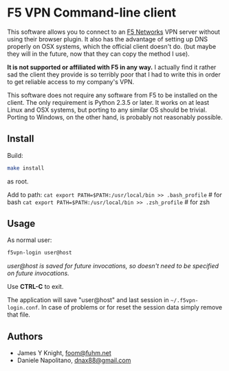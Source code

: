 # F5 VPN Command-line client

This software allows you to connect to an [F5 Networks](https://f5.com/) VPN server without using their
browser plugin. It also has the advantage of setting up DNS properly on OSX
systems, which the official client doesn't do. (but maybe they will in the
future, now that they can copy the method I use).

**It is not supported or affiliated with F5 in any way.** I actually find it rather
sad the client they provide is so terribly poor that I had to write this in
order to get reliable access to my company's VPN.

This software does not require any software from F5 to be installed on the
client. The only requirement is Python 2.3.5 or later. It works on at least
Linux and OSX systems, but porting to any similar OS should be trivial. Porting
to Windows, on the other hand, is probably not reasonably possible.

## Install

Build:
```bash
make install
```
as root.

Add to path:
`cat export PATH=$PATH:/usr/local/bin >> .bash_profile` # for bash
`cat export PATH=$PATH:/usr/local/bin >> .zsh_profile` # for zsh

## Usage

As normal user:

```bash
f5vpn-login user@host
```

*user@host is saved for future invocations, so doesn't need to be
specified on future invocations.*

Use **CTRL-C** to exit.

The application will save "user@host" and last session in ``~/.f5vpn-login.conf``. In case of problems or for reset the session data simply remove that file.


## Authors

 * James Y Knight, <foom@fuhm.net>
 * Daniele Napolitano, <dnax88@gmail.com>

